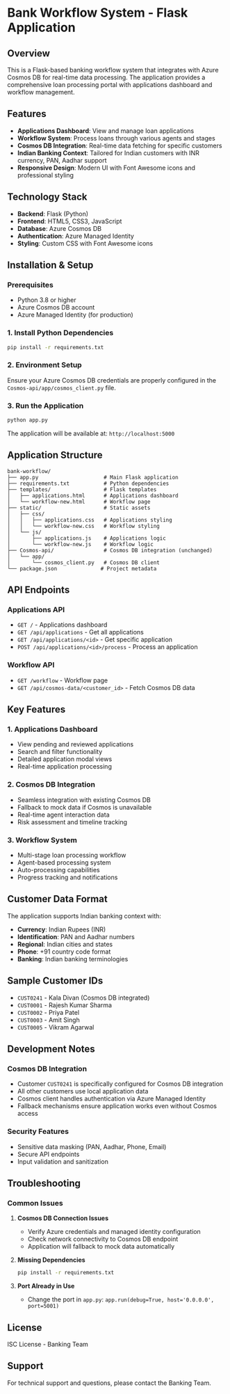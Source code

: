 # Bank Workflow System - Flask Application

## Overview
This is a Flask-based banking workflow system that integrates with Azure Cosmos DB for real-time data processing. The application provides a comprehensive loan processing portal with applications dashboard and workflow management.

## Features
- **Applications Dashboard**: View and manage loan applications
- **Workflow System**: Process loans through various agents and stages
- **Cosmos DB Integration**: Real-time data fetching for specific customers
- **Indian Banking Context**: Tailored for Indian customers with INR currency, PAN, Aadhar support
- **Responsive Design**: Modern UI with Font Awesome icons and professional styling

## Technology Stack
- **Backend**: Flask (Python)
- **Frontend**: HTML5, CSS3, JavaScript
- **Database**: Azure Cosmos DB
- **Authentication**: Azure Managed Identity
- **Styling**: Custom CSS with Font Awesome icons

## Installation & Setup

### Prerequisites
- Python 3.8 or higher
- Azure Cosmos DB account
- Azure Managed Identity (for production)

### 1. Install Python Dependencies
```bash
pip install -r requirements.txt
```

### 2. Environment Setup
Ensure your Azure Cosmos DB credentials are properly configured in the `Cosmos-api/app/cosmos_client.py` file.

### 3. Run the Application
```bash
python app.py
```

The application will be available at: `http://localhost:5000`

## Application Structure

```
bank-workflow/
├── app.py                     # Main Flask application
├── requirements.txt           # Python dependencies
├── templates/                 # Flask templates
│   ├── applications.html      # Applications dashboard
│   └── workflow-new.html      # Workflow page
├── static/                    # Static assets
│   ├── css/
│   │   ├── applications.css   # Applications styling
│   │   └── workflow-new.css   # Workflow styling
│   └── js/
│       ├── applications.js    # Applications logic
│       └── workflow-new.js    # Workflow logic
├── Cosmos-api/                # Cosmos DB integration (unchanged)
│   └── app/
│       └── cosmos_client.py   # Cosmos DB client
└── package.json              # Project metadata
```

## API Endpoints

### Applications API
- `GET /` - Applications dashboard
- `GET /api/applications` - Get all applications
- `GET /api/applications/<id>` - Get specific application
- `POST /api/applications/<id>/process` - Process an application

### Workflow API  
- `GET /workflow` - Workflow page
- `GET /api/cosmos-data/<customer_id>` - Fetch Cosmos DB data

## Key Features

### 1. Applications Dashboard
- View pending and reviewed applications
- Search and filter functionality
- Detailed application modal views
- Real-time application processing

### 2. Cosmos DB Integration
- Seamless integration with existing Cosmos DB
- Fallback to mock data if Cosmos is unavailable
- Real-time agent interaction data
- Risk assessment and timeline tracking

### 3. Workflow System
- Multi-stage loan processing workflow
- Agent-based processing system
- Auto-processing capabilities
- Progress tracking and notifications

## Customer Data Format

The application supports Indian banking context with:
- **Currency**: Indian Rupees (INR)
- **Identification**: PAN and Aadhar numbers
- **Regional**: Indian cities and states
- **Phone**: +91 country code format
- **Banking**: Indian banking terminologies

## Sample Customer IDs
- `CUST0241` - Kala Divan (Cosmos DB integrated)
- `CUST0001` - Rajesh Kumar Sharma
- `CUST0002` - Priya Patel  
- `CUST0003` - Amit Singh
- `CUST0005` - Vikram Agarwal

## Development Notes

### Cosmos DB Integration
- Customer `CUST0241` is specifically configured for Cosmos DB integration
- All other customers use local application data
- Cosmos client handles authentication via Azure Managed Identity
- Fallback mechanisms ensure application works even without Cosmos access

### Security Features
- Sensitive data masking (PAN, Aadhar, Phone, Email)
- Secure API endpoints
- Input validation and sanitization

## Troubleshooting

### Common Issues

1. **Cosmos DB Connection Issues**
   - Verify Azure credentials and managed identity configuration
   - Check network connectivity to Cosmos DB endpoint
   - Application will fallback to mock data automatically

2. **Missing Dependencies**
   ```bash
   pip install -r requirements.txt
   ```

3. **Port Already in Use**
   - Change the port in `app.py`: `app.run(debug=True, host='0.0.0.0', port=5001)`

## License
ISC License - Banking Team

## Support
For technical support and questions, please contact the Banking Team.